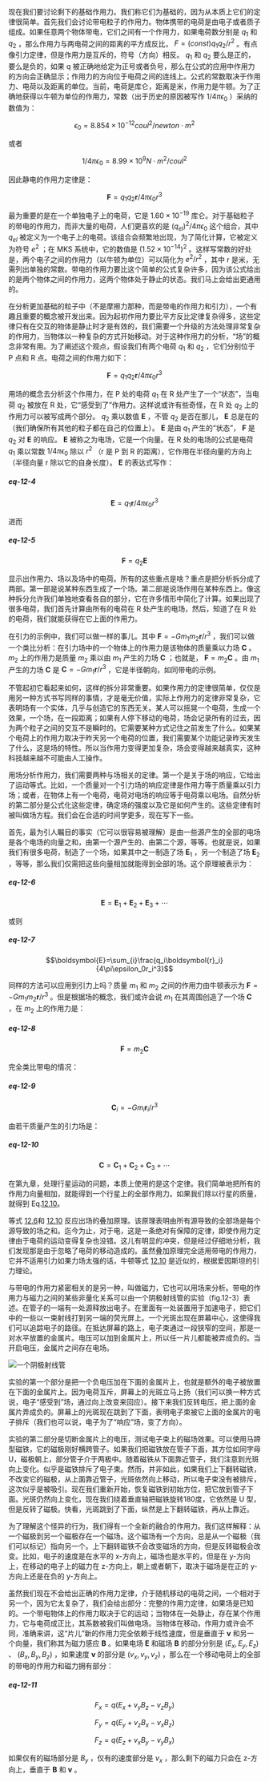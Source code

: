 现在我们要讨论剩下的基础作用力。我们称它们为基础的，因为从本质上它们的定律很简单。首先我们会讨论带电粒子的作用力。物体携带的电荷是由电子或者质子组成。如果任意两个物体带电，它们之间有一个作用力，如果电荷数分别是 $q_1$ 和 $q_2$ ，那么作用力与两电荷之间的距离的平方成反比， $F=(const)q_1q_2/r^2$ 。有点像引力定律，但是作用力是互斥的，符号（方向）相反。 $q_1$ 和 $q_2$ 要么是正的，要么是负的，如果 q 被正确地给定为正号或者负号，那么在公式的应用中作用力的方向会正确显示；作用力的方向位于电荷之间的连线上。公式的常数取决于作用力、电荷以及距离的单位。当前，电荷是库仑，距离是米，作用力是牛顿。为了正确地获得以牛顿为单位的作用力，常数（出于历史的原因被写作 $1/4\pi\epsilon_0$ ）采纳的数值为：

$$\epsilon_0=8.854 \times 10^{-12} coul^2/newton\cdot{m^2}$$

或者

$$1/4\pi\epsilon_0=8.99 \times 10^9 N\cdot{m^2}/coul^2$$

因此静电的作用力定律是：

$$\boldsymbol{F}=q_1q_2\boldsymbol{r}/4\pi\epsilon_0r^3$$

最为重要的是在一个单独电子上的电荷，它是 $1.60\times{10^{-19}}$ 库仑。对于基础粒子的带电的作用力，而非大量的电荷，人们更喜欢的是 $(q_{el})^2/4\pi\epsilon_0$ 这个组合，其中 $q_{el}$ 被定义为一个电子上的电荷。该组合会频繁地出现，为了简化计算，它被定义为符号 $e^2$ ；在 MKS 系统中，它的数值是 $(1.52\times{10^{-14}})^2$ 。这样写常数的好处是，两个电子之间的作用力（以牛顿为单位）可以简化为 $e^2/r^2$ ，其中 r 是米，无需列出单独的常数。带电的作用力要比这个简单的公式复杂许多，因为该公式给出的是两个物体之间的作用力，这两个物体处于静止的状态。我们马上会给出更通用的。

在分析更加基础的粒子中（不是摩擦力那种，而是带电的作用力和引力），一个有趣且重要的概念被开发出来。因为起初作用力要比平方反比定律复杂得多，这些定律只有在交互的物体是静止时才是有效的，我们需要一个升级的方法处理非常复杂的作用力，当物体以一种复杂的方式开始移动。对于这种作用力的分析，“场”的概念非常有用。为了阐述这个观点，假设我们有两个电荷 $q_1$ 和 $q_2$ ，它们分别位于 P 点和 R 点。电荷之间的作用力如下：

$$\boldsymbol{F}=q_1q_2\boldsymbol{r}/4\pi\epsilon_0r^3$$

用场的概念去分析这个作用力，在 P 处的电荷 $q_1$ 在 R 处产生了一个“状态”，当电荷 $q_2$ 被放在 R 处，它“感受到了”作用力。这样说或许有些奇怪，在 R 处 $q_2$ 上的作用力可以被写成两个部分。 $q_2$ 乘以数值 $\boldsymbol{E}$ ，不管 $q_2$ 是否在那儿， $\boldsymbol{E}$ 总是在的（我们确保所有其他的粒子都在自己的位置上）。 $\boldsymbol{E}$ 是由 $q_1$ 产生的“状态”， $\boldsymbol{F}$ 是 $q_2$ 对 $\boldsymbol{E}$ 的响应。 $\boldsymbol{E}$ 被称之为电场，它是一个向量。在 R 处的电场的公式是电荷 $q_1$ 乘以常数 $1/4\pi\epsilon_0$ 除以 $r^2$ （r 是 P 到 R 的距离），它作用在半径向量的方向上（半径向量 r 除以它的自身长度）。 $\boldsymbol{E}$ 的表达式写作：

##### eq-12-4

$$\boldsymbol{E}=q_1\boldsymbol{r}/4\pi\epsilon_0r^3$$

进而

##### eq-12-5

$$\boldsymbol{F}=q_2\boldsymbol{E}$$

显示出作用力、场以及场中的电荷。所有的这些重点是啥？重点是把分析拆分成了两部。第一部是说某种东西生成了一个场。第二部是说场作用在某种东西上。像这种拆分允许我们单独地查看各自的部分，它在许多情形中简化了计算。如果出现了很多电荷，我们首先计算由所有的电荷在 R 处产生的电场，然后，知道了在 R 处的电荷，我们就能获得在它上面的作用力。

在引力的示例中，我们可以做一样的事儿。其中 $\boldsymbol{F}=-Gm_1m_2\boldsymbol{r}/r^3$ ，我们可以做一个类比分析：在引力场中的一个物体上的作用力是该物体的质量乘以力场 $\boldsymbol{C}$ 。 $m_2$ 上的作用力是质量 $m_2$ 乘以由 $m_1$ 产生的力场 $\boldsymbol{C}$ ；也就是， $\boldsymbol{F}=m_2\boldsymbol{C}$ 。由 $m_1$ 产生的力场 $\boldsymbol{C}$ 是 $\boldsymbol{C}=-Gm_1\boldsymbol{r}/r^3$ ，它是半径朝向，如同带电的示例。

不管起初它看起来如何，这样的拆分非常重要。如果作用力的定律很简单，仅仅是用另一种方式书写同样的事情，才是毫无价值，实际上作用力的定律非常复杂，它表明场有一个实体，几乎与创造它的东西无关。某人可以摇晃一个电荷，生成一个效果，一个场，在一段距离；如果有人停下移动的电荷，场会记录所有的过去，因为两个粒子之间的交互不是瞬时的。它需要某种方式记住之前发生了什么。如果某个电荷上的作用力取决于昨天另一个电荷的位置，我们需要某个功能记录昨天发生了什么，这是场的特性。所以当作用力变得更加复杂，场会变得越来越真实，这种科技越来越不可能由人工操作。

用场分析作用力，我们需要两种与场相关的定律。第一个是关于场的响应，它给出了运动等式。比如，一个质量对一个引力场的响应定律是作用力等于质量乘以引力场；或者，在物体上有一个电荷，电荷对电场的响应等于电荷乘以电场。自然分析的第二部分是公式化这些定律，确定场的强度以及它是如何产生的。这些定律有时被叫做场方程。我们会在合适的时间学更多，现在写下一些。

首先，最为引人瞩目的事实（它可以很容易被理解）是由一些源产生的全部的电场是各个电场的向量之和，由第一个源产生的、由第二个源，等等。也就是说，如果我们有很多电荷，制造了一个场，如果其中之一制造了场 $\boldsymbol{E}_1$ ，另一个制造了场 $\boldsymbol{E}_2$ ，等等，那么我们仅需把这些向量相加就能得到全部的场。这个原理被表示为：

##### eq-12-6

$$\boldsymbol{E}=\boldsymbol{E}_1+\boldsymbol{E}_2+\boldsymbol{E}_3+ \cdots$$

或则

##### eq-12-7

$$\boldsymbol{E}=\sum_{i}\frac{q_i\boldsymbol{r}_i}{4\pi\epsilon_0r_i^3}$$

同样的方法可以应用到引力上吗？质量 $m_1$ 和 $m_2$ 之间的作用力由牛顿表示为 $\boldsymbol{F}=-Gm_1m_2\boldsymbol{r}/r^3$ 。但是根据场的概念，我们或许会说 $m_1$ 在其周围创造了一个场 $\boldsymbol{C}$ ，在 $m_2$ 上的作用力是：

##### eq-12-8

$$\boldsymbol{F}=m_2\boldsymbol{C}$$

完全类比带电的情况：

##### eq-12-9

$$\boldsymbol{C}_i=-Gm_i\boldsymbol{r}_i/r^3$$

由若干质量产生的引力场是：

##### eq-12-10

$$\boldsymbol{C}=\boldsymbol{C}_1+\boldsymbol{C}_2+\boldsymbol{C}_3+\cdots$$

在第九章，处理行星运动的问题，本质上使用的是这个定律。我们简单地把所有的作用力向量相加，就能得到一个行星上的全部作用力。如果我们除以行星的质量，就得到 Eq.[12.10](/volume-1/12-characteristics-of-force/12-4-fundamental-forces-fields.md#eq-12-10)。

等式 [12.6](/volume-1/12-characteristics-of-force/12-4-fundamental-forces-fields.md#eq-12-6)和 [12.10](/volume-1/12-characteristics-of-force/12-4-fundamental-forces-fields.md#eq-12-10) 反应出场的叠加原理。该原理表明由所有源导致的全部场是每个源导致的场之和。迄今为止，对于电，这是一条绝对有保障的定律，即使作用力定律由于电荷的运动变得复杂也没错。这儿有明显的冲突，但是经过仔细地分析，我们发现那是由于忽略了电荷的移动造成的。虽然叠加原理完全适用带电的作用力，它并不适用引力如果力场太强的话，牛顿等式 [12.10](/volume-1/12-characteristics-of-force/12-4-fundamental-forces-fields.md#eq-12-10) 是近似的，根据爱因斯坦的引力理论。

与带电的作用力紧密相关的是另一种，叫做磁力，它也可以用场来分析。带电的作用力与磁力之间的某些非量化关系可以由一个阴极射线管的实验（fig.12-3）表述。在管子的一端有一处源释放出电子。在里面有一处装置用于加速电子，把它们中的一些以一束射线打到另一端的荧光屏上。一个光斑出现在屏幕中心，这使得我们可以追踪电子的路径。在抵达屏幕的路上，电子束通过一段狭窄的空间，那是一对水平放置的金属片。电压可以加到金属片上，所以任一片儿都能被弄成负的。当开启电压，金属片之间存在电场。

![一个阴极射线管](/assets/volume-1/fig-12-3.png)

实验的第一个部分是把一个负电压加在下面的金属片上，也就是额外的电子被放置在下面的金属片上。因为电荷互斥，屏幕上的光斑立马上扬（我们可以换一种方式说，电子“感受到”场，通过向上改变来回应）。接下来我们反转电压，把上面的金属片弄成负的。屏幕上的光斑现在跳到了下面，表明电子束被它上面的金属片的电子排斥（我们也可以说，电子为了“响应”场，变了方向）。

实验的第二部分是切断金属片上的电压，测试电子束上的磁场效果。可以使用马蹄型磁铁，它的磁极刚好横跨管子。如果我们把磁铁放在管子下面，其方位如同字母 U，磁极朝上，部分管子介于两极中。随着磁铁从下面靠近管子，我们注意到光斑向上变化。似乎是磁铁排斥了电子束。然而，并非如此，如果我们上下翻转磁铁，不改变它的磁极，从上面靠近管子，光斑依然向上移动，所以电子束没有被排斥，这次似乎是被吸引。现在我们重新开始，恢复磁铁到初始方位，把它放到管子下面。光斑仍然向上变化，现在我们绕着垂直轴把磁铁旋转180度，它依然是 U 型，但是反转了磁极。快看，光斑跳到了下面，纵然是上下翻转磁铁，再从上靠近。

为了理解这个怪异的行为，我们得有一个全新的融合的作用力。我们这样解释：从一个磁极到另一个磁极存在一个磁场。这个磁场有一个方向，总是从一个磁极（我们可以标记）指向另一个。上下翻转磁铁不会改变磁场的方向，但是反转磁极会改变。比如，电子的速度是在水平的 x-方向上，磁场也是水平的，但是在 y-方向上，在移动的电子上的磁力在 z-方向上，朝上或者朝下，取决于磁场是在正的 y-方向上还是在负的 y-方向上。

虽然我们现在不会给出正确的作用力定律，介于随机移动的电荷之间，一个相对于另一个，因为它太复杂了，我们会给出部分：完整的作用力定律，如果场是已知的。一个带电物体上的作用力取决于它的运动；当物体在一处静止，存在某个作用力，它与电荷成正比，其系数被我们叫做电场。当物体在移动，作用力或许会不同，准确来讲，这“片儿”新的作用力完全依赖于线性速度，但是垂直于 $\boldsymbol{v}$ 和另一个向量，我们称其为磁力感应 $\boldsymbol{B}$ 。如果电场 $\boldsymbol{E}$ 和磁场 $\boldsymbol{B}$ 的部分分别是 $(E_x,E_y,E_z)$ 、 $(B_x,B_y,B_z)$ ，如果速度 $\boldsymbol{v}$ 的部分是 $(v_x,v_y,v_z)$ ，那么在一个移动电荷上的全部的带电的作用力和磁力拥有部分：

##### eq-12-11

$$F_x=q(E_x+v_yB_z-v_zB_y)$$

$$F_y=q(E_y+v_zB_x-v_xB_z)$$

$$F_z=q(E_z+v_xB_y-v_yB_x)$$

如果仅有的磁场部分是 $B_y$ ，仅有的速度部分是 $v_x$ ，那么剩下的磁力只会在 z-方向上，垂直于 $\boldsymbol{B}$ 和 $\boldsymbol{v}$ 。
